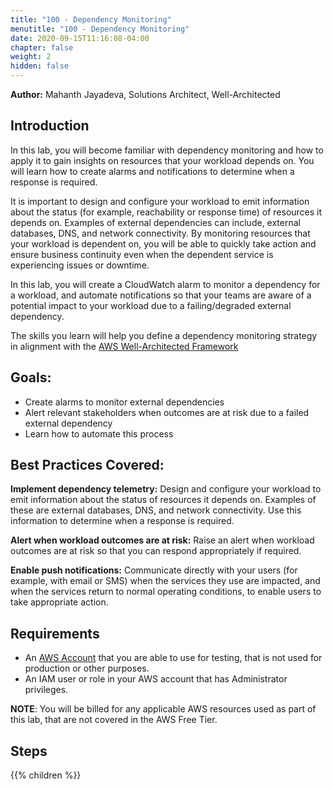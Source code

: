 ```yaml
---
title: "100 - Dependency Monitoring"
menutitle: "100 - Dependency Monitoring"
date: 2020-09-15T11:16:08-04:00
chapter: false
weight: 2
hidden: false
---
```


**Author:** Mahanth Jayadeva, Solutions Architect, Well-Architected

## Introduction

In this lab, you will become familiar with dependency monitoring and how to apply it to gain insights on resources that your workload depends on. You will learn how to create alarms and notifications to determine when a response is required.

It is important to design and configure your workload to emit information about the status (for example, reachability or response time) of resources it depends on. Examples of external dependencies can include, external databases, DNS, and network connectivity. By monitoring resources that your workload is dependent on, you will be able to quickly take action and ensure business continuity even when the dependent service is experiencing issues or downtime.

In this lab, you will create a CloudWatch alarm to monitor a dependency for a workload, and automate notifications so that your teams are aware of a potential impact to your workload due to a failing/degraded external dependency.

The skills you learn will help you define a dependency monitoring strategy in alignment with the [AWS Well-Architected Framework](https://aws.amazon.com/architecture/well-architected/)

## Goals:

* Create alarms to monitor external dependencies
* Alert relevant stakeholders when outcomes are at risk due to a failed external dependency
* Learn how to automate this process

## Best Practices Covered:

**Implement dependency telemetry:** Design and configure your workload to emit information about the status of resources it depends on. Examples of these are external databases, DNS, and network connectivity. Use this information to determine when a response is required.

**Alert when workload outcomes are at risk:** Raise an alert when workload outcomes are at risk so that you can respond appropriately if required.

**Enable push notifications:** Communicate directly with your users (for example, with email or SMS) when the services they use are impacted, and when the services return to normal operating conditions, to enable users to take appropriate action.

## Requirements

* An [AWS Account](https://portal.aws.amazon.com/gp/aws/developer/registration/index.html) that you are able to use for testing, that is not used for production or other purposes.
* An IAM user or role in your AWS account that has Administrator privileges.

**NOTE**: You will be billed for any applicable AWS resources used as part of this lab, that are not covered in the AWS Free Tier.

## Steps

{{% children  %}}

